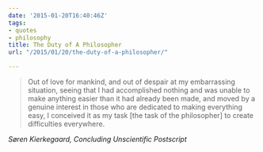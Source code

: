```yaml
---
date: '2015-01-20T16:40:46Z'
tags:
- quotes
- philosophy
title: The Duty of A Philosopher
url: "/2015/01/20/the-duty-of-a-philosopher/"

---
```

<blockquote class="big">Out of love for mankind, and out of despair at my embarrassing situation, seeing that I had accomplished nothing and was unable to make anything easier than it had already been made, and moved by a genuine interest in those who are dedicated to making everything easy, I conceived it as my task [the task of the philosopher] to create difficulties everywhere.</blockquote>

<cite class="big">S&oslash;ren Kierkegaard, *Concluding Unscientific Postscript*</cite>


